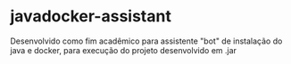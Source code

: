 # javadocker-assistant

Desenvolvido como fim acadêmico para assistente "bot" de instalação do java e docker, para execução do projeto desenvolvido em .jar
